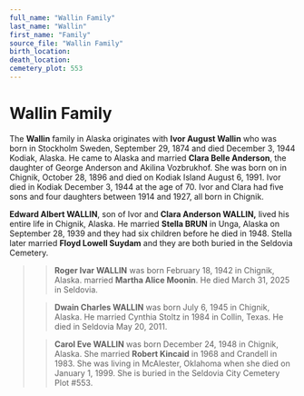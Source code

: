 ```yaml
---
full_name: "Wallin Family"
last_name: "Wallin"
first_name: "Family"
source_file: "Wallin Family"
birth_location:
death_location:
cemetery_plot: 553
---
```

# Wallin Family

The **Wallin** family in Alaska originates with **Ivor August Wallin**
who was born in Stockholm Sweden, September 29, 1874 and died December
3, 1944 Kodiak, Alaska. He came to Alaska and married **Clara Belle
Anderson**, the daughter of George Anderson and Akilina Vozbrukhof. She
was born on in Chignik, October 28, 1896 and died on Kodiak Island
August 6, 1991. Ivor died in Kodiak December 3, 1944 at the age of 70.
Ivor and Clara had five sons and four daughters between 1914 and 1927,
all born in Chignik.

**Edward Albert WALLIN**, son of Ivor and **Clara Anderson WALLIN,**
lived his entire life in Chignik, Alaska. He married **Stella BRUN** in Unga, Alaska on September 28, 1939 and they had six
children before he died in 1948.  Stella later married **Floyd Lowell Suydam** and they are both buried in the Seldovia Cemetery.
>
>>**Roger Ivar WALLIN** was born February 18, 1942 in Chignik, Alaska. married **Martha Alice Moonin**. He died March 31, 2025 in Seldovia.
>
>>**Dwain Charles WALLIN** was born July 6, 1945 in Chignik, Alaska. He married Cynthia Stoltz in 1984 in Collin, Texas. He died in Seldovia May 20, 2011.
> 
>> **Carol Eve WALLIN** was born December 24, 1948 in Chignik, Alaska. She married **Robert Kincaid** in 1968 and Crandell in 1983.
> She was living in McAlester, Oklahoma when she died on January 1, 1999. She is buried in the Seldovia City Cemetery Plot \#553.
>

